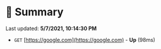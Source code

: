 # 📖 Summary
Last updated: **5/7/2021, 10:14:30 PM**

- `GET` [https://google.com](https://google.com) - **Up** (98ms)
